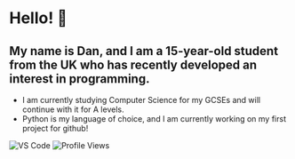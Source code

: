 # Hello! 👋
## My name is Dan, and I am a 15-year-old student from the UK who has recently developed an interest in programming.

- I am currently studying Computer Science for my GCSEs and will continue with it for A levels.
- Python is my language of choice, and I am currently working on my first project for github!

![VS Code](https://img.shields.io/badge/Editor-VS%20Code-blue?style=flat&logo=visualstudiocode&logoColor=white)
![Profile Views](https://komarev.com/ghpvc/?username=danprograms&label=Profile%20Views&style=flat-square&color=%23000000)
